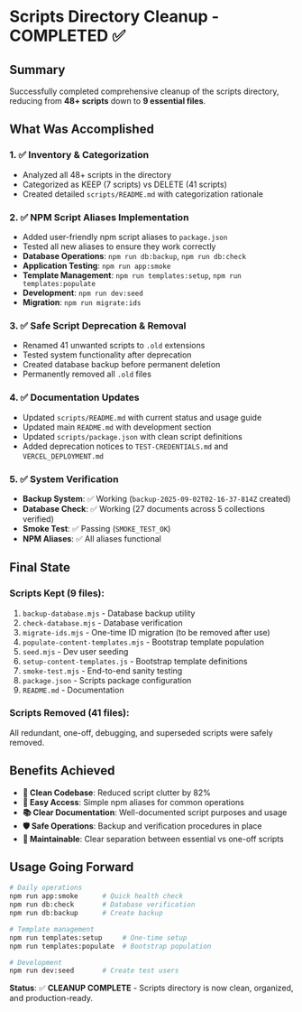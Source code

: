 # Scripts Directory Cleanup - COMPLETED ✅

## Summary

Successfully completed comprehensive cleanup of the scripts directory, reducing from **48+ scripts** down to **9 essential files**.

## What Was Accomplished

### 1. ✅ Inventory & Categorization

- Analyzed all 48+ scripts in the directory
- Categorized as KEEP (7 scripts) vs DELETE (41 scripts)
- Created detailed `scripts/README.md` with categorization rationale

### 2. ✅ NPM Script Aliases Implementation

- Added user-friendly npm script aliases to `package.json`
- Tested all new aliases to ensure they work correctly
- **Database Operations**: `npm run db:backup`, `npm run db:check`
- **Application Testing**: `npm run app:smoke`
- **Template Management**: `npm run templates:setup`, `npm run templates:populate`
- **Development**: `npm run dev:seed`
- **Migration**: `npm run migrate:ids`

### 3. ✅ Safe Script Deprecation & Removal

- Renamed 41 unwanted scripts to `.old` extensions
- Tested system functionality after deprecation
- Created database backup before permanent deletion
- Permanently removed all `.old` files

### 4. ✅ Documentation Updates

- Updated `scripts/README.md` with current status and usage guide
- Updated main `README.md` with development section
- Updated `scripts/package.json` with clean script definitions
- Added deprecation notices to `TEST-CREDENTIALS.md` and `VERCEL_DEPLOYMENT.md`

### 5. ✅ System Verification

- **Backup System**: ✅ Working (`backup-2025-09-02T02-16-37-814Z` created)
- **Database Check**: ✅ Working (27 documents across 5 collections verified)
- **Smoke Test**: ✅ Passing (`SMOKE_TEST_OK`)
- **NPM Aliases**: ✅ All aliases functional

## Final State

### Scripts Kept (9 files):

1. `backup-database.mjs` - Database backup utility
2. `check-database.mjs` - Database verification
3. `migrate-ids.mjs` - One-time ID migration (to be removed after use)
4. `populate-content-templates.mjs` - Bootstrap template population
5. `seed.mjs` - Dev user seeding
6. `setup-content-templates.js` - Bootstrap template definitions
7. `smoke-test.mjs` - End-to-end sanity testing
8. `package.json` - Scripts package configuration
9. `README.md` - Documentation

### Scripts Removed (41 files):

All redundant, one-off, debugging, and superseded scripts were safely removed.

## Benefits Achieved

- **🧹 Clean Codebase**: Reduced script clutter by 82%
- **🚀 Easy Access**: Simple npm aliases for common operations
- **📚 Clear Documentation**: Well-documented script purposes and usage
- **🛡️ Safe Operations**: Backup and verification procedures in place
- **🔧 Maintainable**: Clear separation between essential vs one-off scripts

## Usage Going Forward

```bash
# Daily operations
npm run app:smoke      # Quick health check
npm run db:check       # Database verification
npm run db:backup      # Create backup

# Template management
npm run templates:setup     # One-time setup
npm run templates:populate  # Bootstrap population

# Development
npm run dev:seed       # Create test users
```

**Status**: ✅ **CLEANUP COMPLETE** - Scripts directory is now clean, organized, and production-ready.
